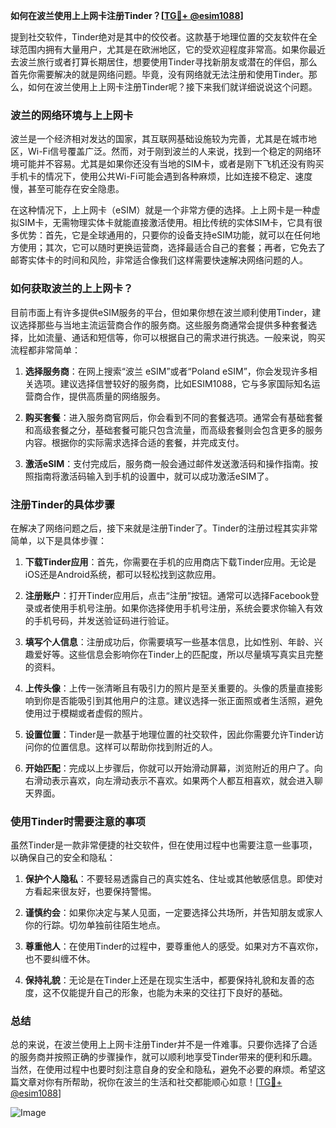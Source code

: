 **如何在波兰使用上上网卡注册Tinder？[[TG💪+ @esim1088](https://t.me/s/esim1088)]**

提到社交软件，Tinder绝对是其中的佼佼者。这款基于地理位置的交友软件在全球范围内拥有大量用户，尤其是在欧洲地区，它的受欢迎程度非常高。如果你最近去波兰旅行或者打算长期居住，想要使用Tinder寻找新朋友或潜在的伴侣，那么首先你需要解决的就是网络问题。毕竟，没有网络就无法注册和使用Tinder。那么，如何在波兰使用上上网卡注册Tinder呢？接下来我们就详细说说这个问题。

### 波兰的网络环境与上上网卡

波兰是一个经济相对发达的国家，其互联网基础设施较为完善，尤其是在城市地区，Wi-Fi信号覆盖广泛。然而，对于刚到波兰的人来说，找到一个稳定的网络环境可能并不容易。尤其是如果你还没有当地的SIM卡，或者是刚下飞机还没有购买手机卡的情况下，使用公共Wi-Fi可能会遇到各种麻烦，比如连接不稳定、速度慢，甚至可能存在安全隐患。

在这种情况下，上上网卡（eSIM）就是一个非常方便的选择。上上网卡是一种虚拟SIM卡，无需物理实体卡就能直接激活使用。相比传统的实体SIM卡，它具有很多优势：首先，它是全球通用的，只要你的设备支持eSIM功能，就可以在任何地方使用；其次，它可以随时更换运营商，选择最适合自己的套餐；再者，它免去了邮寄实体卡的时间和风险，非常适合像我们这样需要快速解决网络问题的人。

### 如何获取波兰的上上网卡？

目前市面上有许多提供eSIM服务的平台，但如果你想在波兰顺利使用Tinder，建议选择那些与当地主流运营商合作的服务商。这些服务商通常会提供多种套餐选择，比如流量、通话和短信等，你可以根据自己的需求进行挑选。一般来说，购买流程都非常简单：

1. **选择服务商**：在网上搜索“波兰 eSIM”或者“Poland eSIM”，你会发现许多相关选项。建议选择信誉较好的服务商，比如ESIM1088，它与多家国际知名运营商合作，提供高质量的网络服务。
   
2. **购买套餐**：进入服务商官网后，你会看到不同的套餐选项。通常会有基础套餐和高级套餐之分，基础套餐可能只包含流量，而高级套餐则会包含更多的服务内容。根据你的实际需求选择合适的套餐，并完成支付。

3. **激活eSIM**：支付完成后，服务商一般会通过邮件发送激活码和操作指南。按照指南将激活码输入到手机的设置中，就可以成功激活eSIM了。

### 注册Tinder的具体步骤

在解决了网络问题之后，接下来就是注册Tinder了。Tinder的注册过程其实非常简单，以下是具体步骤：

1. **下载Tinder应用**：首先，你需要在手机的应用商店下载Tinder应用。无论是iOS还是Android系统，都可以轻松找到这款应用。

2. **注册账户**：打开Tinder应用后，点击“注册”按钮。通常可以选择Facebook登录或者使用手机号注册。如果你选择使用手机号注册，系统会要求你输入有效的手机号码，并发送验证码进行验证。

3. **填写个人信息**：注册成功后，你需要填写一些基本信息，比如性别、年龄、兴趣爱好等。这些信息会影响你在Tinder上的匹配度，所以尽量填写真实且完整的资料。

4. **上传头像**：上传一张清晰且有吸引力的照片是至关重要的。头像的质量直接影响到你是否能吸引到其他用户的注意。建议选择一张正面照或者生活照，避免使用过于模糊或者虚假的照片。

5. **设置位置**：Tinder是一款基于地理位置的社交软件，因此你需要允许Tinder访问你的位置信息。这样可以帮助你找到附近的人。

6. **开始匹配**：完成以上步骤后，你就可以开始滑动屏幕，浏览附近的用户了。向右滑动表示喜欢，向左滑动表示不喜欢。如果两个人都互相喜欢，就会进入聊天界面。

### 使用Tinder时需要注意的事项

虽然Tinder是一款非常便捷的社交软件，但在使用过程中也需要注意一些事项，以确保自己的安全和隐私：

1. **保护个人隐私**：不要轻易透露自己的真实姓名、住址或其他敏感信息。即使对方看起来很友好，也要保持警惕。

2. **谨慎约会**：如果你决定与某人见面，一定要选择公共场所，并告知朋友或家人你的行踪。切勿单独前往陌生地点。

3. **尊重他人**：在使用Tinder的过程中，要尊重他人的感受。如果对方不喜欢你，也不要纠缠不休。

4. **保持礼貌**：无论是在Tinder上还是在现实生活中，都要保持礼貌和友善的态度，这不仅能提升自己的形象，也能为未来的交往打下良好的基础。

### 总结

总的来说，在波兰使用上上网卡注册Tinder并不是一件难事。只要你选择了合适的服务商并按照正确的步骤操作，就可以顺利地享受Tinder带来的便利和乐趣。当然，在使用过程中也要时刻注意自身的安全和隐私，避免不必要的麻烦。希望这篇文章对你有所帮助，祝你在波兰的生活和社交都能顺心如意！[[TG💪+ @esim1088](https://t.me/s/esim1088)] 

![Image](https://i.postimg.cc/4NQfJmqS/Snipaste-2025-05-13-00-14-12.png)